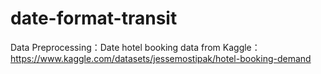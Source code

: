 # date-format-transit
Data Preprocessing：Date
hotel booking data from Kaggle：https://www.kaggle.com/datasets/jessemostipak/hotel-booking-demand

